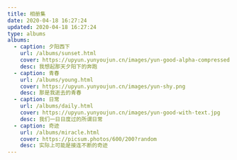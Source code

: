 ```yaml
---
title: 相册集
date: 2020-04-18 16:27:24
updated: 2020-04-18 16:27:24
type: albums
albums:
  - caption: 夕阳西下
    url: /albums/sunset.html
    cover: https://upyun.yunyoujun.cn/images/yun-good-alpha-compressed.png
    desc: 我想起那天夕阳下的奔跑
  - caption: 青春
    url: /albums/young.html
    cover: https://upyun.yunyoujun.cn/images/yun-shy.png
    desc: 那是我逝去的青春
  - caption: 日常
    url: /albums/daily.html
    cover: https://upyun.yunyoujun.cn/images/yun-good-with-text.jpg
    desc: 我们一日日度过的所谓日常
  - caption: 奇迹
    url: /albums/miracle.html
    cover: https://picsum.photos/600/200?random
    desc: 实际上可能是接连不断的奇迹
---
```

